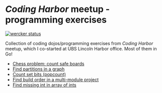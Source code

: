 # _Coding Harbor_ meetup - programming exercises

[![wercker status](https://app.wercker.com/status/b0a5d2fca8b77147c530c2145ae9026e/s/master "wercker status")](https://app.wercker.com/project/byKey/b0a5d2fca8b77147c530c2145ae9026e)

Collection of coding dojos/programming exercises from _Coding Harbor_ meetup, which I co-started at UBS Lincoln Harbor office. Most of them in Go!

- [Chess problem: count safe boards](chess)
- [Find partitions in a graph](partitions)
- [Count set bits (popcount)](popcount)
- [Find build order in a multi-module project](buildorder)
- [Find missing int in array of ints](missingint)
